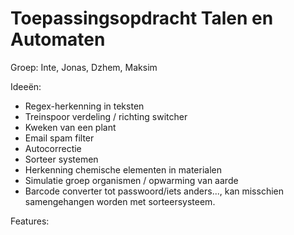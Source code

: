 # Toepassingsopdracht Talen en Automaten
Groep: Inte, Jonas, Dzhem, Maksim

Ideeën:
- Regex-herkenning in teksten
- Treinspoor verdeling / richting switcher 
- Kweken van een plant
- Email spam filter
- Autocorrectie
- Sorteer systemen
- Herkenning chemische elementen in materialen
- Simulatie groep organismen / opwarming van aarde
- Barcode converter tot passwoord/iets anders..., kan misschien samengehangen worden met sorteersysteem.

Features:
